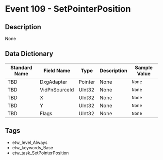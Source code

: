 # Event 109 - SetPointerPosition

## Description
None

## Data Dictionary
|Standard Name|Field Name|Type|Description|Sample Value|
|---|---|---|---|---|
|TBD|DxgAdapter|Pointer|None|`None`|
|TBD|VidPnSourceId|UInt32|None|`None`|
|TBD|X|UInt32|None|`None`|
|TBD|Y|UInt32|None|`None`|
|TBD|Flags|UInt32|None|`None`|

## Tags
* etw_level_Always
* etw_keywords_Base
* etw_task_SetPointerPosition